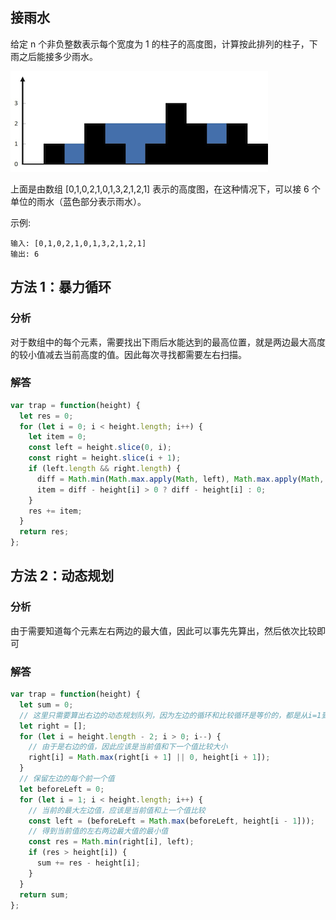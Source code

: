 ## 接雨水

给定 n 个非负整数表示每个宽度为 1 的柱子的高度图，计算按此排列的柱子，下雨之后能接多少雨水。

<img src="../../../static/42.png"/>

上面是由数组 [0,1,0,2,1,0,1,3,2,1,2,1] 表示的高度图，在这种情况下，可以接 6 个单位的雨水（蓝色部分表示雨水）。

示例:

```
输入: [0,1,0,2,1,0,1,3,2,1,2,1]
输出: 6
```

## 方法 1：暴力循环

### 分析

对于数组中的每个元素，需要找出下雨后水能达到的最高位置，就是两边最大高度的较小值减去当前高度的值。因此每次寻找都需要左右扫描。

### 解答

```javascript
var trap = function(height) {
  let res = 0;
  for (let i = 0; i < height.length; i++) {
    let item = 0;
    const left = height.slice(0, i);
    const right = height.slice(i + 1);
    if (left.length && right.length) {
      diff = Math.min(Math.max.apply(Math, left), Math.max.apply(Math, right));
      item = diff - height[i] > 0 ? diff - height[i] : 0;
    }
    res += item;
  }
  return res;
};
```

## 方法 2：动态规划

### 分析
由于需要知道每个元素左右两边的最大值，因此可以事先先算出，然后依次比较即可
### 解答

```javascript
var trap = function(height) {
  let sum = 0;
  // 这里只需要算出右边的动态规划队列，因为左边的循环和比较循环是等价的，都是从i=1到i<height.length
  let right = [];
  for (let i = height.length - 2; i > 0; i--) {
    // 由于是右边的值，因此应该是当前值和下一个值比较大小
    right[i] = Math.max(right[i + 1] || 0, height[i + 1]);
  }
  // 保留左边的每个前一个值
  let beforeLeft = 0;
  for (let i = 1; i < height.length; i++) {
    // 当前的最大左边值，应该是当前值和上一个值比较
    const left = (beforeLeft = Math.max(beforeLeft, height[i - 1]));
    // 得到当前值的左右两边最大值的最小值
    const res = Math.min(right[i], left);
    if (res > height[i]) {
      sum += res - height[i];
    }
  }
  return sum;
};
```
